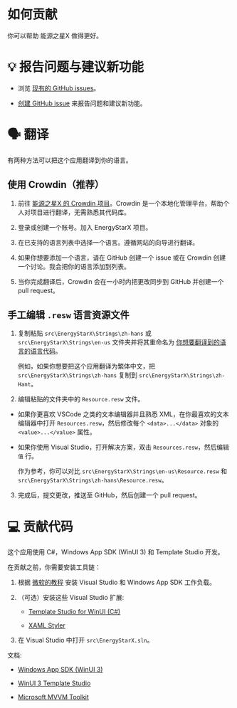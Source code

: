 # 如何贡献

你可以帮助 能源之星X 做得更好。


# 💡 报告问题与建议新功能

- 浏览 [现有的 GitHub issues](https://github.com/JasonWei512/EnergyStarX/issues)。

- [创建 GitHub issue](https://github.com/JasonWei512/EnergyStarX/issues/new/choose) 来报告问题和建议新功能。


# 🗣️ 翻译

有两种方法可以把这个应用翻译到你的语言。

## 使用 Crowdin（推荐）

1. 前往 [能源之星X 的 Crowdin 项目](https://crowdin.com/project/EnergyStarX)。Crowdin 是一个本地化管理平台，帮助个人对项目进行翻译，无需熟悉其代码库。

2. 登录或创建一个账号。加入 EnergyStarX 项目。

3. 在已支持的语言列表中选择一个语言。遵循网站的向导进行翻译。

4. 如果你想要添加一个语言，请在 GitHub 创建一个 issue 或在 Crowdin 创建一个讨论。我会把你的语言添加到列表。

5. 当你完成翻译后，Crowdin 会在一小时内把更改同步到 GitHub 并创建一个 pull request。

## 手工编辑 `.resw` 语言资源文件

1. 复制粘贴 `src\EnergyStarX\Strings\zh-hans` 或 `src\EnergyStarX\Strings\en-us` 文件夹并将其重命名为 [你想要翻译到的语言的语言代码](https://learn.microsoft.com/windows/apps/publish/publish-your-app/supported-languages?pivots=store-installer-msix)。

   例如，如果你想要把这个应用翻译为繁体中文，把 `src\EnergyStarX\Strings\zh-hans` 复制到 `src\EnergyStarX\Strings\zh-Hant`。

2. 编辑粘贴的文件夹中的 `Resource.resw` 文件。

-  如果你更喜欢 VSCode 之类的文本编辑器并且熟悉 XML，在你最喜欢的文本编辑器中打开 `Resources.resw`，然后修改每个 `<data>...</data>` 对象的 `<value>...</value>` 属性。

-  如果你使用 Visual Studio，打开解决方案，双击 `Resources.resw`，然后编辑 `值` 行。

   作为参考，你可以对比 `src\EnergyStarX\Strings\en-us\Resource.resw` 和 `src\EnergyStarX\Strings\zh-hans\Resource.resw`。

3. 完成后，提交更改，推送至 GitHub，然后创建一个 pull request。


# 💻 贡献代码

这个应用使用 C#，Windows App SDK (WinUI 3) 和 Template Studio 开发。

在贡献之前，你需要安装工具链：

1. 根据 [微软的教程](https://learn.microsoft.com/windows/apps/windows-app-sdk/set-up-your-development-environment) 安装 Visual Studio 和 Windows App SDK 工作负载。

2. （可选）安装这些 Visual Studio 扩展:

   - [Template Studio for WinUI (C#)](https://marketplace.visualstudio.com/items?itemName=TemplateStudio.TemplateStudioForWinUICs)

   - [XAML Styler](https://marketplace.visualstudio.com/items?itemName=TeamXavalon.XAMLStyler)

3. 在 Visual Studio 中打开 `src\EnergyStarX.sln`。

文档:

-  [Windows App SDK (WinUI 3)](https://learn.microsoft.com/windows/apps/winui/winui3/)

-  [WinUI 3 Template Studio](https://learn.microsoft.com/windows/apps/winui/winui3/winui-project-templates-in-visual-studio)

-  [Microsoft MVVM Toolkit](https://learn.microsoft.com/en-us/windows/communitytoolkit/mvvm/introduction)